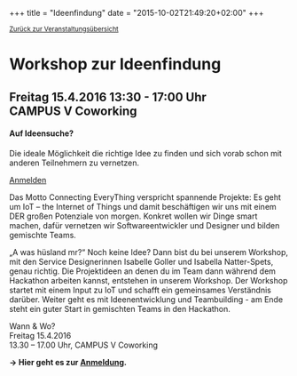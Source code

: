+++
title = "Ideenfindung"
date = "2015-10-02T21:49:20+02:00"
+++

<small><a href="/veranstaltungen">Zurück zur Veranstaltungsübersicht</a></small>

# Workshop zur Ideenfindung

## Freitag 15.4.2016 13:30 - 17:00 Uhr<br/> CAMPUS V Coworking

<div class="card card-block infobox">
	<h4 class="card-title">Auf Ideensuche?</h4>
	<p class="card-text">Die ideale Möglichkeit die richtige Idee zu finden und sich vorab schon mit anderen Teilnehmern zu vernetzen.</p>
	<a href="https://docs.google.com/forms/d/17o5qBBioYlYMNaMmcyPXB7J7xKu-3gzf9staZyKilVs/viewform" class="btn btn-primary" target="new">Anmelden</a>
</div>

Das Motto Connecting EveryThing verspricht spannende Projekte: Es geht um IoT – the Internet of Things und damit beschäftigen wir uns mit einem DER großen Potenziale von morgen. Konkret wollen wir Dinge smart machen, dafür vernetzen wir Softwareentwickler und Designer und bilden gemischte Teams.

„A was hüsland mr?“ Noch keine Idee? Dann bist du bei unserem Workshop, mit den Service Designerinnen Isabelle Goller und Isabella Natter-Spets, genau richtig.
Die Projektideen an denen du im Team dann während dem Hackathon arbeiten kannst, entstehen in unserem Workshop. Der Workshop startet mit einem Input zu IoT und schafft ein gemeinsames Verständnis darüber. Weiter geht es mit Ideenentwicklung und Teambuilding - am Ende steht ein guter Start in gemischten Teams in den Hackathon.

Wann & Wo?<br/>
Freitag 15.4.2016<br/>
13.30 – 17.00 Uhr, CAMPUS V Coworking

**&rarr; Hier geht es zur <a href="https://docs.google.com/forms/d/17o5qBBioYlYMNaMmcyPXB7J7xKu-3gzf9staZyKilVs/viewform" class="btn btn-primary" target="new">Anmeldung</a>.**